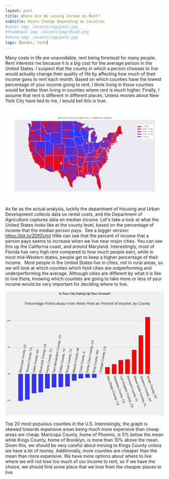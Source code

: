 ```yaml
---
layout: post
title: Where Are We Losing Income on Rent?
subtitle: Rents Change Depending on Location
#cover-img: /assets/img/path.jpg
#thumbnail-img: /assets/img/thumb.png
#share-img: /assets/img/path.jpg
tags: [books, test]
---
```


  Many costs in life are unavoidable, rent being foremost for many people. Rent interests me because it is a big cost for the average person in the United States. I suspect that the county in which a person chooses to live would actually change their quality of life by affecting how much of their income goes to rent each month. Based on which counties have the lowest percentage of your income going to rent, I think living in those counties would be better than living in counties where rent is much higher. Finally, I assume that rent is different in different places. Unless movies about New York City have lied to me, I would bet this is true.

![US](https://github.com/StevenBryceLee/StevenBryceLee.github.io/blob/master/assets/img/County-Rent.png)

  As far as the actual analysis, luckily the department of Housing and Urban Development collects data on rental costs, and the Department of Agriculture captures data on median income. Let's take a look at what the United States looks like at the county level, based on the percentage of income that the median person pays. 
See a bigger version: https://bit.ly/2DfGUmI
\tWe can see that the percent of income that a person pays seems to increase when we live near major cities. You can see this up the California coast, and around Maryland. Interestingly, most of Florida has very high rent compared to how much people earn, while in most mid-Western states, people get to keep a higher percentage of their income. 
Most people in the United States live in cities, not in rural areas, so we will look at which counties which hold cities are outperforming and underperforming the average. Although cities are different by what it is like to live there, knowing which counties are going to take more or less of your income would be very important for deciding where to live.

![City](https://github.com/StevenBryceLee/StevenBryceLee.github.io/blob/master/assets/img/City-County-Rent.png)

Top 20 most populous counties in the U.S.
  Interestingly, the graph is skewed towards expensive areas being much more expensive than cheap areas are cheap. Maricopa County, home of Phoenix, is 5% below the mean while Kings County, home of Brooklyn, is more than 10% above the mean. Given this, we should be very careful about moving to Kings County unless we have a lot of money. Additionally, more counties are cheaper than the mean than more expensive. We have more options about where to live where we will not lose too much of our income to rent, so if we have the choice, we should find some place that we love from the cheaper places to live.
